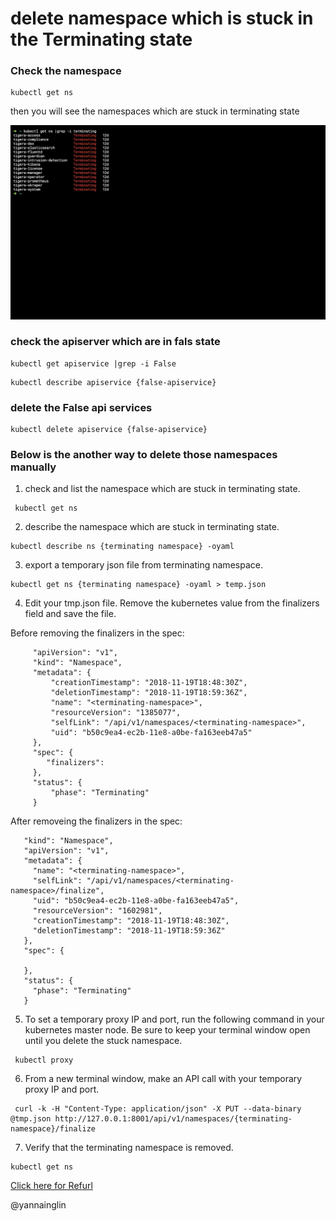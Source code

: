 # delete namespace which is stuck in the Terminating state

### Check the namespace
```
kubectl get ns
```
then you will see the namespaces which are stuck in terminating state


![delete namespace which is stuck in terminating state](stuck-ns.png)

### check the apiserver which are in fals state

```
kubectl get apiservice |grep -i False
```

```
kubectl describe apiservice {false-apiservice}
```

### delete the False api services

```
kubectl delete apiservice {false-apiservice}
```

### Below is the another way to delete those namespaces manually

1. check and list the namespace which are stuck in terminating state.

```
 kubectl get ns
```

2. describe the namespace which are stuck in terminating state.

```
kubectl describe ns {terminating namespace} -oyaml
```

3. export a temporary json file from terminating namespace.

```
kubectl get ns {terminating namespace} -oyaml > temp.json
```

4. Edit your tmp.json file. Remove the kubernetes value from the finalizers field and save the file.

Before removing the finalizers in the spec:
 ```
      "apiVersion": "v1",
      "kind": "Namespace",
      "metadata": {
          "creationTimestamp": "2018-11-19T18:48:30Z",
          "deletionTimestamp": "2018-11-19T18:59:36Z",
          "name": "<terminating-namespace>",
          "resourceVersion": "1385077",
          "selfLink": "/api/v1/namespaces/<terminating-namespace>",
          "uid": "b50c9ea4-ec2b-11e8-a0be-fa163eeb47a5"
      },
      "spec": {
         "finalizers":
      },
      "status": {
          "phase": "Terminating"
      }
```

After removeing the finalizers in the spec:

```
   "kind": "Namespace",
   "apiVersion": "v1",
   "metadata": {
     "name": "<terminating-namespace>",
     "selfLink": "/api/v1/namespaces/<terminating-namespace>/finalize",
     "uid": "b50c9ea4-ec2b-11e8-a0be-fa163eeb47a5",
     "resourceVersion": "1602981",
     "creationTimestamp": "2018-11-19T18:48:30Z",
     "deletionTimestamp": "2018-11-19T18:59:36Z"
   },
   "spec": {

   },
   "status": {
     "phase": "Terminating"
   }
```

5. To set a temporary proxy IP and port, run the following command in your kubernetes master node. Be sure to keep your terminal window open until you delete the stuck namespace.

```
 kubectl proxy
```
6. From a new terminal window, make an API call with your temporary proxy IP and port.

```
 curl -k -H "Content-Type: application/json" -X PUT --data-binary @tmp.json http://127.0.0.1:8001/api/v1/namespaces/{terminating-namespace}/finalize
```

7. Verify that the terminating namespace is removed.

```
kubectl get ns
```

[Click here for Refurl](https://www.ibm.com/docs/en/cloud-private/3.2.x?topic=console-namespace-is-stuck-in-terminating-state)

@yannainglin
